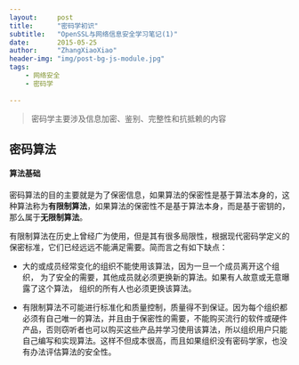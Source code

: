 ```yaml
---
layout:     post
title:      "密码学初识"
subtitle:   "OpenSSL与网络信息安全学习笔记(1)"
date:       2015-05-25
author:     "ZhangXiaoXiao"
header-img: "img/post-bg-js-module.jpg"
tags:
    - 网络安全
    - 密码学
    
---
```




>密码学主要涉及信息加密、鉴别、完整性和抗抵赖的内容 


## 密码算法

#### 算法基础
密码算法的目的主要就是为了保密信息，如果算法的保密性是基于算法本身的，这种算法称为**有限制算法**，如果算法的保密性不是基于算法本身，而是基于密钥的，那么属于**无限制算法**。

有限制算法在历史上曾经广为使用，但是其有很多局限性，根据现代密码学定义的保密标准，它们已经远远不能满足需要。简而言之有如下缺点：

- 大的或成员经常变化的组织不能使用该算法，因为一旦一个成员离开这个组织，
为了安全的需要，其他成员就必须更换新的算法。如果有人故意或无意曝露了这个算法，
组织的所有人也必须更换该算法。

- 有限制算法不可能进行标准化和质量控制，质量得不到保证。因为每个组织都必须有自己唯一的算法，并且由于保密性的需要，不能购买流行的软件或硬件产品，否则窃听者也可以购买这些产品并学习使用该算法，所以组织用户只能自己编写和实现算法。这样不但成本很高，而且如果组织没有密码学家，也没有办法评估算法的安全性。